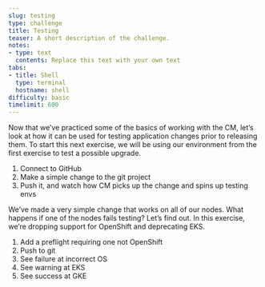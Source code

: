 ```yaml
---
slug: testing
type: challenge
title: Testing
teaser: A short description of the challenge.
notes:
- type: text
  contents: Replace this text with your own text
tabs:
- title: Shell
  type: terminal
  hostname: shell
difficulty: basic
timelimit: 600
---
```

Now that we’ve practiced some of the basics of working with the CM, let’s look at how it can be used for testing application changes prior to releasing them. To start this next exercise, we will be using our environment from the first exercise to test a possible upgrade.

1. Connect to GitHub
2. Make a simple change to the git project
3. Push it, and watch how CM picks up the change and spins up testing envs

We’ve made a very simple change that works on all of our nodes. What happens if one of the nodes fails testing? Let’s find out. In this exercise, we’re dropping support for OpenShift and deprecating EKS. 

1. Add a preflight requiring one not OpenShift
2. Push to git
3. See failure at incorrect OS
4. See warning at EKS
5. See success at GKE

